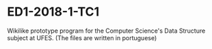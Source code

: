 # ED1-2018-1-TC1
Wikilike prototype program for the Computer Science's Data Structure subject at UFES. (The files are written in portuguese)
